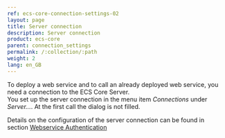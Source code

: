 ```yaml
---
ref: ecs-core-connection-settings-02
layout: page
title: Server connection
description: Server connection
product: ecs-core
parent: connection_settings
permalink: /:collection/:path
weight: 2
lang: en_GB
---
```


To deploy a web service and to call an already deployed web service, you need a connection to the ECS Core Server. <br>
You set up the server connection in the menu item *Connections* under *Server...*. 
At the first call the dialog is not filled.

Details on the configuration of the server connection can be found in section [Webservice Authentication](../webservice_authentication)